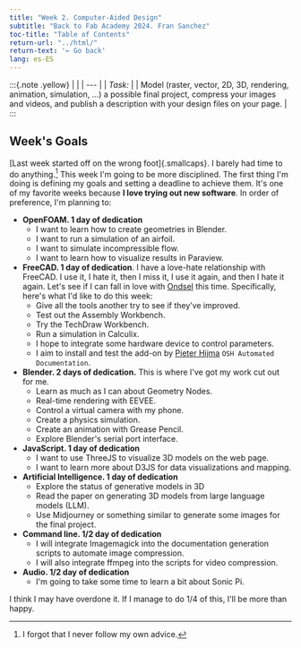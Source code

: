 ```yaml
---
title: "Week 2. Computer-Aided Design"
subtitle: "Back to Fab Academy 2024. Fran Sanchez"
toc-title: "Table of Contents"
return-url: "../html/"
return-text: '← Go back'
lang: es-ES
---
```

:::{.note .yellow}
|     |
| --- |
| *Task:* |
| Model (raster, vector, 2D, 3D, rendering, animation, simulation, ...) a possible final project, compress your images and videos, and publish a description with your design files on your page.  |
:::

## Week's Goals

[Last week started off on the wrong foot]{.smallcaps}. I barely had time to do anything.[^101] This week I'm going to be more disciplined. The first thing I'm doing is defining my goals and setting a deadline to achieve them. It's one of my favorite weeks because **I love trying out new software**. In order of preference, I'm planning to:

[^101]: I forgot that I never follow my own advice.

- **OpenFOAM. 1 day of dedication**
  - I want to learn how to create geometries in Blender.
  - I want to run a simulation of an airfoil.
  - I want to simulate incompressible flow.
  - I want to learn how to visualize results in Paraview.
- **FreeCAD. 1 day of dedication**. I have a love-hate relationship with FreeCAD. I use it, I hate it, then I miss it, I use it again, and then I hate it again. Let's see if I can fall in love with [Ondsel](https://ondsel.com) this time. Specifically, here's what I'd like to do this week:
  - Give all the tools another try to see if they’ve improved.
  - Test out the Assembly Workbench.
  - Try the TechDraw Workbench.
  - Run a simulation in Calculix.
  - I hope to integrate some hardware device to control parameters.
  - I aim to install and test the add-on by [Pieter Hijma](https://pieterhijma.net/index.html) `OSH Automated Documentation`.
- **Blender. 2 days of dedication.** This is where I've got my work cut out for me.
  - Learn as much as I can about Geometry Nodes.
  - Real-time rendering with EEVEE.
  - Control a virtual camera with my phone.
  - Create a physics simulation.
  - Create an animation with Grease Pencil.
  - Explore Blender's serial port interface.
- **JavaScript. 1 day of dedication**
  - I want to use ThreeJS to visualize 3D models on the web page.
  - I want to learn more about D3JS for data visualizations and mapping.
- **Artificial Intelligence. 1 day of dedication**
  - Explore the status of generative models in 3D
  - Read the paper on generating 3D models from large language models (LLM).
  - Use Midjourney or something similar to generate some images for the final project.
- **Command line. 1/2 day of dedication**
  - I will integrate Imagemagick into the documentation generation scripts to automate image compression.
  - I will also integrate ffmpeg into the scripts for video compression.
- **Audio. 1/2 day of dedication**
  - I'm going to take some time to learn a bit about Sonic Pi.

I think I may have overdone it. If I manage to do 1/4 of this, I'll be more than happy.

